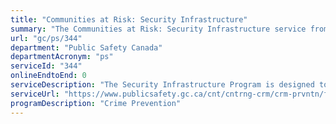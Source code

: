 ```yaml
---
title: "Communities at Risk: Security Infrastructure"
summary: "The Communities at Risk: Security Infrastructure service from Public Safety Canada is not available end-to-end online, according to the GC Service Inventory."
url: "gc/ps/344"
department: "Public Safety Canada"
departmentAcronym: "ps"
serviceId: "344"
onlineEndtoEnd: 0
serviceDescription: "The Security Infrastructure Program is designed to help communities at risk of hate-motivated crime improve their security infrastructure, which will help make Canada safer for all Canadians."
serviceUrl: "https://www.publicsafety.gc.ca/cnt/cntrng-crm/crm-prvntn/fndng-prgrms/scrt-nfrstrctr-prgrm-en.aspx"
programDescription: "Crime Prevention"
---
```

